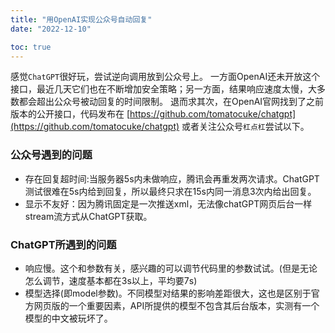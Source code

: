 ```yaml
---
title: "用OpenAI实现公众号自动回复"
date: "2022-12-10"

toc: true
---
```


感觉`ChatGPT`很好玩，尝试逆向调用放到公众号上。
一方面OpenAI还未开放这个接口，最近几天它们也在不断增加安全策略；另一方面，结果响应速度太慢，大多数都会超出公众号被动回复的时间限制。
退而求其次，在OpenAI官网找到了之前版本的公开接口，代码发布在 [https://github.com/tomatocuke/chatgpt](https://github.com/tomatocuke/chatgpt)
或者关注公众号`杠点杠`尝试以下。

<!--more-->

### 公众号遇到的问题
- 存在回复超时间:当服务器5s内未做响应，腾讯会再重发两次请求。ChatGPT测试很难在5s内给到回复，所以最终只求在15s内同一消息3次内给出回复。
- 显示不友好：因为腾讯固定是一次推送xml，无法像chatGPT网页后台一样stream流方式从ChatGPT获取。

### ChatGPT所遇到的问题
- 响应慢。这个和参数有关，感兴趣的可以调节代码里的参数试试。(但是无论怎么调节，速度基本都在3s以上，平均要7s)
- 模型选择(即model参数)。不同模型对结果的影响差距很大，这也是区别于官方网页版的一个重要因素，API所提供的模型不包含其后台版本，实测有一个模型的中文被玩坏了。 


